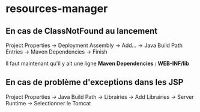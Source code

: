 # resources-manager

## En cas de ClassNotFound au lancement ##

Project Properties -> Deployment Assembly -> Add... -> Java Build Path Entries -> Maven Dependencies -> Finish

Il faut maintenant qu'il y ait une ligne **Maven Dependencies : WEB-INF/lib**

## En cas de problème d'exceptions dans les JSP ##

Project Properties -> Java Build Path -> Librairies -> Add Librairies -> Server Runtime -> Selectionner le Tomcat